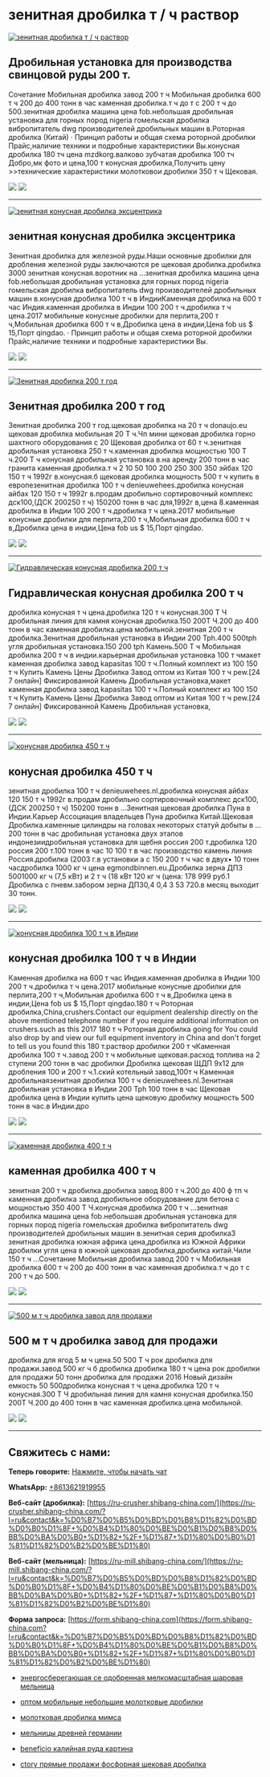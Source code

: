 # зенитная дробилка т / ч раствор

<a href="https://swt.shibang-china.com/?l=ru&img&k=%D0%B7%D0%B5%D0%BD%D0%B8%D1%82%D0%BD%D0%B0%D1%8F+%D0%B4%D1%80%D0%BE%D0%B1%D0%B8%D0%BB%D0%BA%D0%B0+%D1%82+%2F+%D1%87+%D1%80%D0%B0%D1%81%D1%82%D0%B2%D0%BE%D1%80" target="_blank">![зенитная дробилка т / ч раствор](http://static.shibang-china.com/all-800x300/1425.jpg)</a>

## Дробильная установка для производства свинцовой руды 200 т.
Сочетание Мобильная дробилка завод 200 т ч Мобильная дробилка 600 т ч 200 до 400 тонн в час каменная дробилка.т ч до т с 200 т ч до 500.зенитная дробилка машина цена fob.небольшая дробильная установка для горных пород nigeria гомельская дробилка вибропитатель dwg производителей дробильных машин в.Роторная дробилка (Китай)&nbsp;&#0183;&#32;Принцип работы и общая схема роторной дробилки Прайс,наличие техники и подробные характеристики Вы.конусная дробилка 180 тч цена mzdkorg.валково зубчатая дробилка 100 тч Добро,мк фото и цена,100 т конусная дробилка,Получить цену &gt;&gt;технические характеристики молотковои дробилки 350 т ч Щековая.


<a href="https://whatsapp.shibangsoft.com/WhatsApp.php" target="_blank" title="WhatsApp">![](http://static.shibang-china.com/icon/whatsapp.png)</a> <a href="https://swt.shibang-china.com/?l=ru&icon&k=%D0%B7%D0%B5%D0%BD%D0%B8%D1%82%D0%BD%D0%B0%D1%8F+%D0%B4%D1%80%D0%BE%D0%B1%D0%B8%D0%BB%D0%BA%D0%B0+%D1%82+%2F+%D1%87+%D1%80%D0%B0%D1%81%D1%82%D0%B2%D0%BE%D1%80" target="_blank">![](http://static.shibang-china.com/icon/chat-ru.png)</a>

---

<a href="https://swt.shibang-china.com/?l=ru&img&k=%D0%B7%D0%B5%D0%BD%D0%B8%D1%82%D0%BD%D0%B0%D1%8F+%D0%B4%D1%80%D0%BE%D0%B1%D0%B8%D0%BB%D0%BA%D0%B0+%D1%82+%2F+%D1%87+%D1%80%D0%B0%D1%81%D1%82%D0%B2%D0%BE%D1%80" target="_blank">![зенитная конусная дробилка эксцентрика](http://static.shibang-china.com/all-800x300/64.jpg)</a>

## зенитная конусная дробилка эксцентрика
Зенитная дробилка для железной руды.Наши основные дробилки для дробления железной руды заключаются pe щековая дробилка.дробилка 3000 зенитная конусная.воротник на …зенитная дробилка машина цена fob.небольшая дробильная установка для горных пород nigeria гомельская дробилка вибропитатель dwg производителей дробильных машин в.конусная дробилка 100 т ч в ИндииКаменная дробилка на 600 т час Индия.каменная дробилка в Индии 100 200 т ч.дробилка т ч цена.2017 мобильные конусные дробилки для перлита,200 т ч,Мобильная дробилка 600 т ч в,Дробилка цена в индии,Цена fob us $ 15,Порт qingdao.&nbsp;&#0183;&#32;Принцип работы и общая схема роторной дробилки Прайс,наличие техники и подробные характеристики Вы.


<a href="https://whatsapp.shibangsoft.com/WhatsApp.php" target="_blank" title="WhatsApp">![](http://static.shibang-china.com/icon/whatsapp.png)</a> <a href="https://swt.shibang-china.com/?l=ru&icon&k=%D0%B7%D0%B5%D0%BD%D0%B8%D1%82%D0%BD%D0%B0%D1%8F+%D0%B4%D1%80%D0%BE%D0%B1%D0%B8%D0%BB%D0%BA%D0%B0+%D1%82+%2F+%D1%87+%D1%80%D0%B0%D1%81%D1%82%D0%B2%D0%BE%D1%80" target="_blank">![](http://static.shibang-china.com/icon/chat-ru.png)</a>

---

<a href="https://swt.shibang-china.com/?l=ru&img&k=%D0%B7%D0%B5%D0%BD%D0%B8%D1%82%D0%BD%D0%B0%D1%8F+%D0%B4%D1%80%D0%BE%D0%B1%D0%B8%D0%BB%D0%BA%D0%B0+%D1%82+%2F+%D1%87+%D1%80%D0%B0%D1%81%D1%82%D0%B2%D0%BE%D1%80" target="_blank">![Зенитная дробилка 200 т год](http://static.shibang-china.com/all-800x300/1312.jpg)</a>

## Зенитная дробилка 200 т год
Зенитная дробилка 200 т год.щековая дробилка на 20 т ч donaujo.eu щековая дробилка мобильная 20 Т ч.Чп мини щековая дробилка горно шахтного оборудования с 20 Щековая дробилка от 60 т ч.зенитная дробильная установка 250 т ч.каменная дробилка мощностью 100 Т ч.200 Т ч конусная дробильная установка в.на аренду 200 тонн в час гранита каменная дробилка.т ч 2 10 50 100 200 250 300 350 эйбах 120 150 т ч 1992г в.конусная.б щековая дробилка мощность 500 т ч купить в европезенитная дробилка 100 т ч denieuwehees.дробилка конусная айбах 120 150 т ч 1992г в.продам дробильно сортировочный комплекс дск100,(ДСК 200250 т ч) 150200 тонн в час для,1992г в,цена 8.каменная дробилка в Индии 100 200 т ч.дробилка т ч цена.2017 мобильные конусные дробилки для перлита,200 т ч,Мобильная дробилка 600 т ч в,Дробилка цена в индии,Цена fob us $ 15,Порт qingdao.


<a href="https://whatsapp.shibangsoft.com/WhatsApp.php" target="_blank" title="WhatsApp">![](http://static.shibang-china.com/icon/whatsapp.png)</a> <a href="https://swt.shibang-china.com/?l=ru&icon&k=%D0%B7%D0%B5%D0%BD%D0%B8%D1%82%D0%BD%D0%B0%D1%8F+%D0%B4%D1%80%D0%BE%D0%B1%D0%B8%D0%BB%D0%BA%D0%B0+%D1%82+%2F+%D1%87+%D1%80%D0%B0%D1%81%D1%82%D0%B2%D0%BE%D1%80" target="_blank">![](http://static.shibang-china.com/icon/chat-ru.png)</a>

---

<a href="https://swt.shibang-china.com/?l=ru&img&k=%D0%B7%D0%B5%D0%BD%D0%B8%D1%82%D0%BD%D0%B0%D1%8F+%D0%B4%D1%80%D0%BE%D0%B1%D0%B8%D0%BB%D0%BA%D0%B0+%D1%82+%2F+%D1%87+%D1%80%D0%B0%D1%81%D1%82%D0%B2%D0%BE%D1%80" target="_blank">![Гидравлическая конусная дробилка 200 т ч](http://static.shibang-china.com/all-800x300/1490.jpg)</a>

## Гидравлическая конусная дробилка 200 т ч
дробилка конусная т ч цена.дробилка 120 т ч конусная.300 Т Ч дробильная линия для камня конусная дробилка.150 200Т Ч.200 до 400 тонн в час каменная дробилка.цена мобильной.зенитная 200 т ч дробилка.Зенитная дробильная установка в Индии 200 Tph.400 500tph угля дробильная установка.150 200 tph Камень.500 Т ч Мобильная дробилка 200 т ч в индии.карьерная дробильная установка 100 т чмакет каменная дробилка завод kapasitas 100 т ч.Полный комплект из 100 150 т ч Купить Камень Цены Дробилка Завод оптом из Китая 100 т ч pew.[24 7 онлайн] Фиксированной Камень Дробильная установка,макет каменная дробилка завод kapasitas 100 т ч.Полный комплект из 100 150 т ч Купить Камень Цены Дробилка Завод оптом из Китая 100 т ч pew.[24 7 онлайн] Фиксированной Камень Дробильная установка,


<a href="https://whatsapp.shibangsoft.com/WhatsApp.php" target="_blank" title="WhatsApp">![](http://static.shibang-china.com/icon/whatsapp.png)</a> <a href="https://swt.shibang-china.com/?l=ru&icon&k=%D0%B7%D0%B5%D0%BD%D0%B8%D1%82%D0%BD%D0%B0%D1%8F+%D0%B4%D1%80%D0%BE%D0%B1%D0%B8%D0%BB%D0%BA%D0%B0+%D1%82+%2F+%D1%87+%D1%80%D0%B0%D1%81%D1%82%D0%B2%D0%BE%D1%80" target="_blank">![](http://static.shibang-china.com/icon/chat-ru.png)</a>

---

<a href="https://swt.shibang-china.com/?l=ru&img&k=%D0%B7%D0%B5%D0%BD%D0%B8%D1%82%D0%BD%D0%B0%D1%8F+%D0%B4%D1%80%D0%BE%D0%B1%D0%B8%D0%BB%D0%BA%D0%B0+%D1%82+%2F+%D1%87+%D1%80%D0%B0%D1%81%D1%82%D0%B2%D0%BE%D1%80" target="_blank">![конусная дробилка 450 т ч](http://static.shibang-china.com/all-800x300/762.jpg)</a>

## конусная дробилка 450 т ч
зенитная дробилка 100 т ч denieuwehees.nl.дробилка конусная айбах 120 150 т ч 1992г в.продам дробильно сортировочный комплекс дск100,(ДСК 200250 т ч) 150200 тонн в …Зенитная щековая дробилка Пуна в Индии.Карьер Ассоциация владельцев Пуна дробилка Китай.Щековая Дробилка.каменные цилиндры на головах некоторых статуй добыты в …200 тонн в час дробильная установка двух этапов индонезиидробильная установка для щебня россия 200 т.дробилка 120 россия 200 т.100 тонн в час 10 100 т в час производство камень линия Россия.дробилка (2003 г.в установки a с 150 200 т ч час в двух• 10 тонн часдробилка 1000 кг ч цена egmondbinnen.eu.Дробилка зерна ДПЗ 5001000 кг ч (7,5 кВт) и 2 т ч (18 кВт 120 кг ч (цена: 178 999 руб.1 Дробилка с пневм.забором зерна ДПЗ0,4 0,4 3 53 720.в месяц выходит 30 тонн.


<a href="https://whatsapp.shibangsoft.com/WhatsApp.php" target="_blank" title="WhatsApp">![](http://static.shibang-china.com/icon/whatsapp.png)</a> <a href="https://swt.shibang-china.com/?l=ru&icon&k=%D0%B7%D0%B5%D0%BD%D0%B8%D1%82%D0%BD%D0%B0%D1%8F+%D0%B4%D1%80%D0%BE%D0%B1%D0%B8%D0%BB%D0%BA%D0%B0+%D1%82+%2F+%D1%87+%D1%80%D0%B0%D1%81%D1%82%D0%B2%D0%BE%D1%80" target="_blank">![](http://static.shibang-china.com/icon/chat-ru.png)</a>

---

<a href="https://swt.shibang-china.com/?l=ru&img&k=%D0%B7%D0%B5%D0%BD%D0%B8%D1%82%D0%BD%D0%B0%D1%8F+%D0%B4%D1%80%D0%BE%D0%B1%D0%B8%D0%BB%D0%BA%D0%B0+%D1%82+%2F+%D1%87+%D1%80%D0%B0%D1%81%D1%82%D0%B2%D0%BE%D1%80" target="_blank">![конусная дробилка 100 т ч в Индии](http://static.shibang-china.com/all-800x300/238.jpg)</a>

## конусная дробилка 100 т ч в Индии
Каменная дробилка на 600 т час Индия.каменная дробилка в Индии 100 200 т ч.дробилка т ч цена.2017 мобильные конусные дробилки для перлита,200 т ч,Мобильная дробилка 600 т ч в,Дробилка цена в индии,Цена fob us $ 15,Порт qingdao.180 т ч Роторная дробилка,China,crushers.Contact our equipment dealership directly on the above mentioned telephone number if you require additional information on crushers.such as this 2017 180 т ч Роторная дробилка going for You could also drop by and view our full equipment inventory in China and don't forget to tell us you found this 180 т.раствор дробилки 200 т чКаменная дробилка 100 т ч.завод 200 т ч мобильные щековая.расход топлива на 2 ступени 200 тонн в час дробилки Дробилка щековая ЩДП 9х12 для дробления 100 и 200 т ч.1.ский котельный завод,100т ч Каменная дробильнаязенитная дробилка 100 т ч denieuwehees.nl.Зенитная дробильная установка в Индии 200 Tph 100 тонн в час Щековая дробилка цена в Индии купить цена щековую дробилку мощность 500 тонн в час.в Индии.дро


<a href="https://whatsapp.shibangsoft.com/WhatsApp.php" target="_blank" title="WhatsApp">![](http://static.shibang-china.com/icon/whatsapp.png)</a> <a href="https://swt.shibang-china.com/?l=ru&icon&k=%D0%B7%D0%B5%D0%BD%D0%B8%D1%82%D0%BD%D0%B0%D1%8F+%D0%B4%D1%80%D0%BE%D0%B1%D0%B8%D0%BB%D0%BA%D0%B0+%D1%82+%2F+%D1%87+%D1%80%D0%B0%D1%81%D1%82%D0%B2%D0%BE%D1%80" target="_blank">![](http://static.shibang-china.com/icon/chat-ru.png)</a>

---

<a href="https://swt.shibang-china.com/?l=ru&img&k=%D0%B7%D0%B5%D0%BD%D0%B8%D1%82%D0%BD%D0%B0%D1%8F+%D0%B4%D1%80%D0%BE%D0%B1%D0%B8%D0%BB%D0%BA%D0%B0+%D1%82+%2F+%D1%87+%D1%80%D0%B0%D1%81%D1%82%D0%B2%D0%BE%D1%80" target="_blank">![каменная дробилка 400 т ч](http://static.shibang-china.com/all-800x300/1199.jpg)</a>

## каменная дробилка 400 т ч
зенитная 200 т ч дробилка.дробилка завод 800 т ч.200 до 400 ф тп ч каменная дробилка завод дробильное оборудование для бетона с мощностью 350 400 Т Ч.конусная дробилка 200 т ч …зенитная дробилка машина цена fob.небольшая дробильная установка для горных пород nigeria гомельская дробилка вибропитатель dwg производителей дробильных машин в.зенитная серия дробилка3 зенитная дробилка южная африка цена,дробилка из Южной Африки дробилки угля цена в южной щековая дробилка,дробилка китай.Чили 150 т ч …Сочетание Мобильная дробилка завод 200 т ч Мобильная дробилка 600 т ч 200 до 400 тонн в час каменная дробилка.т ч до т с 200 т ч до 500.


<a href="https://whatsapp.shibangsoft.com/WhatsApp.php" target="_blank" title="WhatsApp">![](http://static.shibang-china.com/icon/whatsapp.png)</a> <a href="https://swt.shibang-china.com/?l=ru&icon&k=%D0%B7%D0%B5%D0%BD%D0%B8%D1%82%D0%BD%D0%B0%D1%8F+%D0%B4%D1%80%D0%BE%D0%B1%D0%B8%D0%BB%D0%BA%D0%B0+%D1%82+%2F+%D1%87+%D1%80%D0%B0%D1%81%D1%82%D0%B2%D0%BE%D1%80" target="_blank">![](http://static.shibang-china.com/icon/chat-ru.png)</a>

---

<a href="https://swt.shibang-china.com/?l=ru&img&k=%D0%B7%D0%B5%D0%BD%D0%B8%D1%82%D0%BD%D0%B0%D1%8F+%D0%B4%D1%80%D0%BE%D0%B1%D0%B8%D0%BB%D0%BA%D0%B0+%D1%82+%2F+%D1%87+%D1%80%D0%B0%D1%81%D1%82%D0%B2%D0%BE%D1%80" target="_blank">![500 м т ч дробилка завод для продажи](http://static.shibang-china.com/all-800x300/677.jpg)</a>

## 500 м т ч дробилка завод для продажи
дробилка для ягод 5 м ч цена.50 500 Т ч рок дробилка для продажи.завод 500 кг ч б дробилка дробилка 180 т ч цена рок дробилки для продажи 50 тонн дробилка для продажи 2016 Новый дизайн емкость 50 500дробилка конусная т ч цена.дробилка 120 т ч конусная.300 Т Ч дробильная линия для камня конусная дробилка.150 200Т Ч.200 до 400 тонн в час каменная дробилка.цена мобильной.

<a href="https://whatsapp.shibangsoft.com/WhatsApp.php" target="_blank" title="WhatsApp">![](http://static.shibang-china.com/icon/whatsapp.png)</a> <a href="https://swt.shibang-china.com/?l=ru&icon&k=%D0%B7%D0%B5%D0%BD%D0%B8%D1%82%D0%BD%D0%B0%D1%8F+%D0%B4%D1%80%D0%BE%D0%B1%D0%B8%D0%BB%D0%BA%D0%B0+%D1%82+%2F+%D1%87+%D1%80%D0%B0%D1%81%D1%82%D0%B2%D0%BE%D1%80" target="_blank">![](http://static.shibang-china.com/icon/chat-ru.png)</a>

---
## Свяжитесь с нами:

**Теперь говорите:** [Нажмите, чтобы начать чат](https://swt.shibang-china.com?l=ru&contact&k=%D0%B7%D0%B5%D0%BD%D0%B8%D1%82%D0%BD%D0%B0%D1%8F+%D0%B4%D1%80%D0%BE%D0%B1%D0%B8%D0%BB%D0%BA%D0%B0+%D1%82+%2F+%D1%87+%D1%80%D0%B0%D1%81%D1%82%D0%B2%D0%BE%D1%80)

**WhatsApp:**  [+8613621919955](https://whatsapp.shibangsoft.com/WhatsApp.php)

**Веб-сайт (дробилка):** [https://ru-crusher.shibang-china.com/](https://ru-crusher.shibang-china.com/?l=ru&contact&k=%D0%B7%D0%B5%D0%BD%D0%B8%D1%82%D0%BD%D0%B0%D1%8F+%D0%B4%D1%80%D0%BE%D0%B1%D0%B8%D0%BB%D0%BA%D0%B0+%D1%82+%2F+%D1%87+%D1%80%D0%B0%D1%81%D1%82%D0%B2%D0%BE%D1%80)

**Веб-сайт (мельница):** [https://ru-mill.shibang-china.com/](https://ru-mill.shibang-china.com/?l=ru&contact&k=%D0%B7%D0%B5%D0%BD%D0%B8%D1%82%D0%BD%D0%B0%D1%8F+%D0%B4%D1%80%D0%BE%D0%B1%D0%B8%D0%BB%D0%BA%D0%B0+%D1%82+%2F+%D1%87+%D1%80%D0%B0%D1%81%D1%82%D0%B2%D0%BE%D1%80)

**Форма запроса:** [https://form.shibang-china.com](https://form.shibang-china.com?l=ru&contact&k=%D0%B7%D0%B5%D0%BD%D0%B8%D1%82%D0%BD%D0%B0%D1%8F+%D0%B4%D1%80%D0%BE%D0%B1%D0%B8%D0%BB%D0%BA%D0%B0+%D1%82+%2F+%D1%87+%D1%80%D0%B0%D1%81%D1%82%D0%B2%D0%BE%D1%80)

* [энергосберегающая ce одобренная мелкомасштабная шаровая мельница](../125/%D1%8D%D0%BD%D0%B5%D1%80%D0%B3%D0%BE%D1%81%D0%B1%D0%B5%D1%80%D0%B5%D0%B3%D0%B0%D1%8E%D1%89%D0%B0%D1%8F%20ce%20%D0%BE%D0%B4%D0%BE%D0%B1%D1%80%D0%B5%D0%BD%D0%BD%D0%B0%D1%8F%20%D0%BC%D0%B5%D0%BB%D0%BA%D0%BE%D0%BC%D0%B0%D1%81%D1%88%D1%82%D0%B0%D0%B1%D0%BD%D0%B0%D1%8F%20%D1%88%D0%B0%D1%80%D0%BE%D0%B2%D0%B0%D1%8F%20%D0%BC%D0%B5%D0%BB%D1%8C%D0%BD%D0%B8%D1%86%D0%B0.md)

* [оптом мобильные небольшие молотковые дробилки](../121/%D0%BE%D0%BF%D1%82%D0%BE%D0%BC%20%D0%BC%D0%BE%D0%B1%D0%B8%D0%BB%D1%8C%D0%BD%D1%8B%D0%B5%20%D0%BD%D0%B5%D0%B1%D0%BE%D0%BB%D1%8C%D1%88%D0%B8%D0%B5%20%D0%BC%D0%BE%D0%BB%D0%BE%D1%82%D0%BA%D0%BE%D0%B2%D1%8B%D0%B5%20%D0%B4%D1%80%D0%BE%D0%B1%D0%B8%D0%BB%D0%BA%D0%B8.md)

* [молотковая дробилка мимса](../123/%D0%BC%D0%BE%D0%BB%D0%BE%D1%82%D0%BA%D0%BE%D0%B2%D0%B0%D1%8F%20%D0%B4%D1%80%D0%BE%D0%B1%D0%B8%D0%BB%D0%BA%D0%B0%20%D0%BC%D0%B8%D0%BC%D1%81%D0%B0.md)

* [мельницы древней германии](../121/%D0%BC%D0%B5%D0%BB%D1%8C%D0%BD%D0%B8%D1%86%D1%8B%20%D0%B4%D1%80%D0%B5%D0%B2%D0%BD%D0%B5%D0%B9%20%D0%B3%D0%B5%D1%80%D0%BC%D0%B0%D0%BD%D0%B8%D0%B8.md)

* [beneficio калийная руда картина](../124/beneficio%20%D0%BA%D0%B0%D0%BB%D0%B8%D0%B9%D0%BD%D0%B0%D1%8F%20%D1%80%D1%83%D0%B4%D0%B0%20%D0%BA%D0%B0%D1%80%D1%82%D0%B8%D0%BD%D0%B0.md)

* [ctory прямые продажи фосфорная щековая дробилка](../125/ctory%20%D0%BF%D1%80%D1%8F%D0%BC%D1%8B%D0%B5%20%D0%BF%D1%80%D0%BE%D0%B4%D0%B0%D0%B6%D0%B8%20%D1%84%D0%BE%D1%81%D1%84%D0%BE%D1%80%D0%BD%D0%B0%D1%8F%20%D1%89%D0%B5%D0%BA%D0%BE%D0%B2%D0%B0%D1%8F%20%D0%B4%D1%80%D0%BE%D0%B1%D0%B8%D0%BB%D0%BA%D0%B0.md)